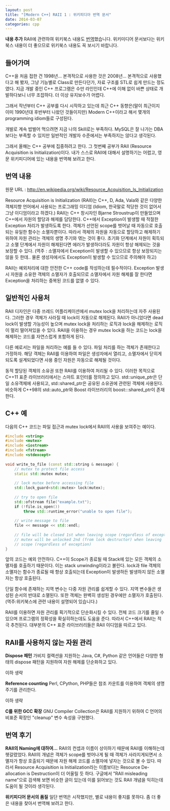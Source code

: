 ```yaml
---
layout: post
title: "[Modern C++] RAII 1 : 위키피디아 번역 문서"
date: 2014-03-07 
categories: cpp
---
```


**내용 추가**
RAII에 관련하여 위키북스 내용도 [번역](/cpp/2014/03/08/raii2-wikibooks.html)했습니다. 위키미디어 문서보다는 위키북스 내용이 더 좋으므로 위키북스 내용도 꼭 보시기 바랍니다.

## 들어가며
C++을 처음 접한 건 1998년... 본격적으로 사용한 것은 2008년... 본격적으로 사용했다고 해 봤자, 그냥 기능별로 Class로 만든다던가, 자료 구조를 STL로 쉽게 만드는 정도였다. 지금 개발 중인 C++ 프로그램은 수만 라인인데 C++에 이해 없이 바쁜 상태로 개발하다보니 너무 조잡하다. 더 이상 유지보수가 어렵다.

그래서 작년부터 C++ 공부를 다시 시작하고 있는데 최근 C++ 동향은(말이 최근이지 이미 1990년대 후반부터 나왔던 것들이지만) Modern C++이라고 해서 몇개의 programming idiom들로 구성된다.

개발로 계속 밥벌어 먹으려면 지금 나의 Skill로는 부족하다. MySQL은 잘 나가는 DBA보다는 부족할 수 있지만 일반적인 개발자 수준에서는 부족하지는 않다고 생각된다.

그래서 올해는 C++ 공부에 집중하려고 한다. 그 첫번째 공부가 RAII (Resource Acquisition is Initialization)이다. 내가 스스로 RAII에 대해서 설명하기는 어렵고, 영문 위키피디어에 있는 내용을 번역해 보려고 한다.

## 번역 내용
원문 URL : http://en.wikipedia.org/wiki/Resource_Acquisition_Is_Initialization

Resource Acquisition is Initialization (RAII)는 C++, D, Ada, Vala와 같은 다양한 객체지향 언어에서 사용되는 프로그래밍 이디엄 (Idiom, 한국말로 적당한 것이 없어서 그냥 이디엄이라고 하겠다.) RAII는 C++ 창시자인 Bjarne Stroustrup이 만들었으며 C++에서 자원의 할당과 해제를 담당한다. C++에서 Exception이 발생할 때 적절한 Exception 처리가 발생하도록 한다. 객체가 선언된 scope를 벗어날 때 자동으로 호출되는 유일한 함수는 소멸자뿐이다. 따라서 객체의 자원을 자동으로 할당하고 해제하기 위하여 자원 관리는 객체의 생명 주기와 엮는 것이 좋다. 초기화 단계에서 자원이 획득되고 소멸 단계에서 자원이 해제된다면 에러가 발생하더라도 자원이 항상 해제되는 것을 보장할 수 있다. (역주 : 소멸자에서 Exception이 발생할 수 있으므로 항상 보장되지는 않을 듯 한데.. 물론 생성자에서도 Exception이 발생할 수 있으므로 주의해야 하고)

RAII는 예외처리에 대한 안전한 C++ code를 작성하는데 필수적이다. Exception 발생 시 자원을 소유한 객체의 소멸자가 호출되므로 소멸자에서 자원 해제를 잘 한다면 Exception을 처리하는 중복된 코드를 없앨 수 있다.

## 일반적인 사용처
RAII 디자인은 다중 쓰레드 어플리케이션에서 mutex lock을 처리하는데 자주 사용된다. 그러한 경우 객체가 사라질 때 lock이 자동으로 해제된다. RAII가 아니었다면 dead lock이 발생할 가능성이 높으며 mutex lock을 처리하는 로직과 lock을 해제하는 로직이 멀리 떨어져있을 수 있다. RAII을 이용하는 경우 mutex lock을 하는 코드는 lock을 해제하는 코드를 자연스럽게 포함하게 된다.

다른 예로서는 파일을 처리하는 예를 들 수 있다. 파일 처리를 하는 객체가 존재한다고 가정하자. 해당 객체는 RAII를 이용하여 파일은 생성자에서 열리고, 소멸자에서 닫히게 되도록 설계되었다면 사용 중인 자원은 자동으로 해제될 것이다.

동적 할당된 객체의 소유권 또한 RAII를 이용하여 처리될 수 있다. 이러한 목적으로 C++11 표준 라이브러리에서는 스마트 포인터를 정의하고 있다. std::unique_ptr은 단일 소유객체에 사용되고, std::shared_ptr은 공유된 소유권에 관련된 객체에 사용된다. 비슷하게 C++98의 std::auto_ptr와 Boost 라이브러리의 boost:::shared_ptr이 존재한다.

## C++ 예
다음의 C++ 코드는 파일 접근과 mutex lock에서 RAII의 사용을 보여주는 예이다.

```cpp
#include <string>
#include <mutex>
#include <iostream>
#include <fstream>
#include <stdexcept>
  
void write_to_file (const std::string & message) {
    // mutex to protect file access
    static std::mutex mutex;
  
    // lock mutex before accessing file
    std::lock_guard<std::mutex> lock(mutex);
  
    // try to open file
    std::ofstream file("example.txt");
    if (!file.is_open())
        throw std::runtime_error("unable to open file");
  
    // write message to file
    file << message << std::endl;
  
    // file will be closed 1st when leaving scope (regardless of exception)
    // mutex will be unlocked 2nd (from lock destructor) when leaving
    // scope (regardless of exception)
}
```

앞의 코드는 예외 안전하다. C++이 Scope가 종료될 때 Stack에 있는 모든 객체의 소멸자를 호출하기 때문이다. 이는 stack unwinding이라고 불린다. lock과 file 객체의 소멸자는 함수가 종료될 때 항상 호출되는데 Exception이 발생하든 발생하지 않든 소멸자는 항상 호출된다.

단일 함수에 존재하는 지역 변수는 다중 자원 관리를 쉽게할 수 있다. 지역 변수들은 생성된 순서의 반대로 소멸된다. 또한 객체는 완벽히 생성된 경우에만 소멸자가 호출된다. (역주:위키북스에 관련 내용이 설명되어 있습니다.)

RAII를 이용하면 자원 관리를 획기적으로 단순화시킬 수 있다. 전체 코드 크기를 줄일 수 있으며 프로그램의 정확성을 확실히하는데도 도움을 준다. 따라서 C++에서 RAII는 적극 추천된다. 대부분의 C++ 표준 라이브러리들은 RAII 이디엄을 따르고 있다.

## RAII를 사용하지 않는 자원 관리
**Dispose 패턴**
가비지 컬랙션을 지원하는 Java, C#, Python 같은 언어들은 다양한 형태의 dispose 패턴을 지원하여 자원 해제를 단순화하고 있다.

이하 생략

**Reference counting**
Perl, CPython, PHP들은 참조 카운트를 이용하여 객체의 생명 주기를 관리한다.

이하 생략

**C를 위한 GCC 확장**
GNU Compiler Collection은 RAII를 지원하기 위하여 C 언어의 비표준 확장인 "cleanup" 변수 속성을 구현했다.

## 번역 후기
**RAII의 Naming에 대하여...**
RAII의 컨셉과 이름이 상이하기 때문에 RAII를 이해하는데 헷갈렸었다. RAII의 개념은 객체가 scope를 벗어나게 될 때 객체가 사라지게되면서 소멸자가 항상 호출되기 때문에 자원 해제 코드를 소멸자에 넣자는 것으로 볼 수 있다. 따라서 Resource Acquisition is Initialization라는 이름보다는 Resource De-allocation is Destruction이 더 어울릴 듯 하다. 구글에서 "RAII misleading name"으로 검색해 보면 비슷한 글이 있는데 이를 읽어보는 것도 RAII 개념을 익히는데 도움이 될 것이라 생각된다.

**위키피디어 문서의 품질**
일단 번역은 시작했지만, 별로 내용이 좋지를 못하다. 좀 더 좋은 내용을 찾아서 번역해 보려고 한다.


